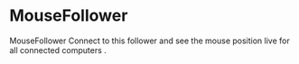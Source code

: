 MouseFollower
=============

MouseFollower
Connect to this follower and see the mouse position live for all connected computers .
